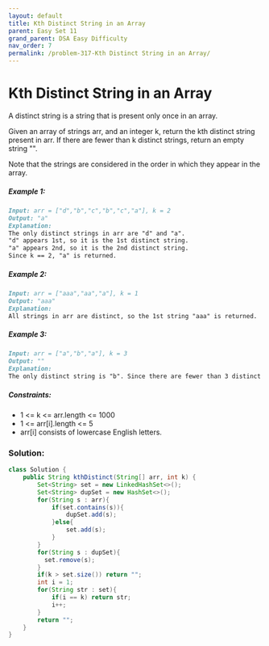 ```yaml
---
layout: default
title: Kth Distinct String in an Array
parent: Easy Set 11
grand_parent: DSA Easy Difficulty
nav_order: 7
permalink: /problem-317-Kth Distinct String in an Array/
---
```

# Kth Distinct String in an Array

A distinct string is a string that is present only once in an array.

Given an array of strings arr, and an integer k, return the kth distinct string present in arr. If there are fewer than k distinct strings, return an empty string "".

Note that the strings are considered in the order in which they appear in the array.

##### Example 1:
```markdown
Input: arr = ["d","b","c","b","c","a"], k = 2
Output: "a"
Explanation:
The only distinct strings in arr are "d" and "a".
"d" appears 1st, so it is the 1st distinct string.
"a" appears 2nd, so it is the 2nd distinct string.
Since k == 2, "a" is returned.
```
##### Example 2:
```markdown
Input: arr = ["aaa","aa","a"], k = 1
Output: "aaa"
Explanation:
All strings in arr are distinct, so the 1st string "aaa" is returned.
```
##### Example 3:
```markdown
Input: arr = ["a","b","a"], k = 3
Output: ""
Explanation:
The only distinct string is "b". Since there are fewer than 3 distinct strings, we return an empty string "".
```
##### Constraints:
* 1 <= k <= arr.length <= 1000
* 1 <= arr[i].length <= 5
* arr[i] consists of lowercase English letters.

### Solution:
```java
class Solution {
    public String kthDistinct(String[] arr, int k) {
        Set<String> set = new LinkedHashSet<>();
        Set<String> dupSet = new HashSet<>();
        for(String s : arr){
            if(set.contains(s)){
                dupSet.add(s);
            }else{
                set.add(s);
            }
        }
        for(String s : dupSet){
          set.remove(s);  
        }
        if(k > set.size()) return "";
        int i = 1;
        for(String str : set){
            if(i == k) return str;
            i++;
        }
        return "";
    }
}
```